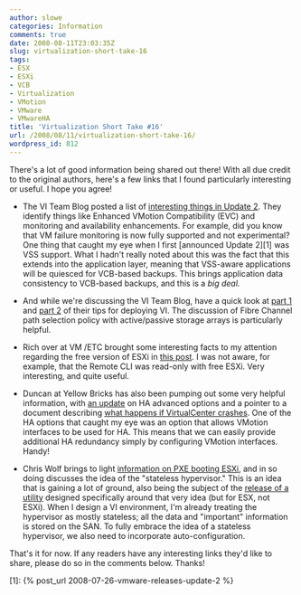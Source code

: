```yaml
---
author: slowe
categories: Information
comments: true
date: 2008-08-11T23:03:35Z
slug: virtualization-short-take-16
tags:
- ESX
- ESXi
- VCB
- Virtualization
- VMotion
- VMware
- VMwareHA
title: 'Virtualization Short Take #16'
url: /2008/08/11/virtualization-short-take-16/
wordpress_id: 812
---
```


There's a lot of good information being shared out there! With all due credit to the original authors, here's a few links that I found particularly interesting or useful. I hope you agree!

* The VI Team Blog posted a list of [interesting things in Update 2](http://blogs.vmware.com/vi/2008/08/interesting-ite.html).  They identify things like Enhanced VMotion Compatibility (EVC) and monitoring and availability enhancements. For example, did you know that VM failure monitoring is now fully supported and not experimental? One thing that caught my eye when I first [announced Update 2][1] was VSS support. What I hadn't really noted about this was the fact that this extends into the application layer, meaning that VSS-aware applications will be quiesced for VCB-based backups. This brings application data consistency to VCB-based backups, and this is a _big deal._

* And while we're discussing the VI Team Blog, have a quick look at [part 1](http://blogs.vmware.com/vi/2008/07/top-tips-for-de.html) and [part 2](http://blogs.vmware.com/vi/2008/08/top-tips-for-de.html) of their tips for deploying VI. The discussion of Fibre Channel path selection policy with active/passive storage arrays is particularly helpful.

* Rich over at VM /ETC brought some interesting facts to my attention regarding the free version of ESXi in [this post](http://vmetc.com/2008/08/10/whats-the-difference-between-free-esxi-and-licensed-esxi/). I was not aware, for example, that the Remote CLI was read-only with free ESXi. Very interesting, and quite useful.

* Duncan at Yellow Bricks has also been pumping out some very helpful information, with [an update](http://www.yellow-bricks.com/2008/08/01/update-ha-advanced-options/) on HA advanced options and a pointer to a document describing [what happens if VirtualCenter crashes](http://www.yellow-bricks.com/2008/08/05/what-if-my-virtualcenter-server-crashes/). One of the HA options that caught my eye was an option that allows VMotion interfaces to be used for HA. This means that we can easily provide additional HA redundancy simply by configuring VMotion interfaces. Handy!

* Chris Wolf brings to light [information on PXE booting ESXi](http://www.chriswolf.com/?p=182), and in so doing discusses the idea of the "stateless hypervisor." This is an idea that is gaining a lot of ground, also being the subject of the [release of a utility](http://www.vinternals.com/2008/08/announcing-statelesx-100.html) designed specifically around that very idea (but for ESX, not ESXi). When I design a VI environment, I'm already treating the hypervisor as mostly stateless; all the data and "important" information is stored on the SAN. To fully embrace the idea of a stateless hypervisor, we also need to incorporate auto-configuration.

That's it for now. If any readers have any interesting links they'd like to share, please do so in the comments below. Thanks!

[1]: {% post_url 2008-07-26-vmware-releases-update-2 %}
